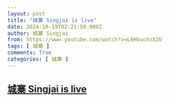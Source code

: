 ```yaml
---
layout: post
title: "城寨 Singjai is live"
date: 2024-10-19T02:21:59.000Z
author: 城寨 Singjai
from: https://www.youtube.com/watch?v=L6HbuchzX2U
tags: [ 城寨 ]
comments: True
categories: [ 城寨 ]
---
```

<!--1729304519000-->
[城寨 Singjai is live](https://www.youtube.com/watch?v=L6HbuchzX2U)
------

<div>

</div>
